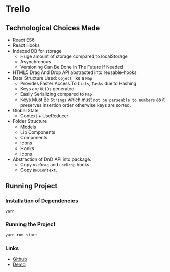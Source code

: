 # Trello

## Technological Choices Made

- React ES6
- React Hooks
- Indexed DB for storage
  - Huge amount of storage compared to localStorage
  - Asynchronous
  - Versioning Can Be Done in The Future If Needed
- HTML5 Drag And Drop API abstracted into reusable-hooks
- Data Structure Used: `Object` like a `Map`
  - Provides Faster Access To `Lists`, `Tasks` due to Hashing
  - Keys are `UUIDs` generated.
  - Easily Serializing compared to `Map`
  - Keys Must Be `Strings` which must `not be parseable to numbers` as it preserves insertion order otherwise keys are sorted.
- Global State
  - Context + UseReducer
- Folder Structure
  - Models
  - Lib Components
  - Components
  - Icons
  - Hooks
  - Icons
- Abstraction of DnD API into package.
  - Copy `useDrag` and `useDrop` hooks.
  - Copy `DNDContext`.


## Running Project

### Installation of Dependencies

```bash
yarn
```

### Running the Project

```bash
yarn run start
```

### Links

- [Github](https://github.com/rednithin/Trello)
- [Demo](https://rednithin.github.io/Trello/)